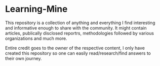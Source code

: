 # Learning-Mine

This repository is a collection of anything and everything I find interesting and informative enough to share with the community. It might contain articles, publically disclosed reportrs, methodologies followed by various organizations and much more. 

Entire credit goes to the owner of the respective content, I only have created this repository so one can easily read/research/find answers to their own journey. 
